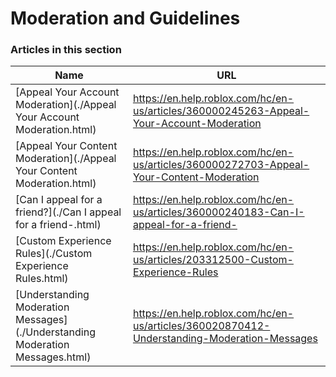 # Moderation and Guidelines  
### Articles in this section
Name|URL
-|-
[Appeal Your Account Moderation](./Appeal Your Account Moderation.html) |https://en.help.roblox.com/hc/en-us/articles/360000245263-Appeal-Your-Account-Moderation
[Appeal Your Content Moderation](./Appeal Your Content Moderation.html) |https://en.help.roblox.com/hc/en-us/articles/360000272703-Appeal-Your-Content-Moderation
[Can I appeal for a friend?](./Can I appeal for a friend-.html) |https://en.help.roblox.com/hc/en-us/articles/360000240183-Can-I-appeal-for-a-friend-
[Custom Experience Rules](./Custom Experience Rules.html) |https://en.help.roblox.com/hc/en-us/articles/203312500-Custom-Experience-Rules
[Understanding Moderation Messages](./Understanding Moderation Messages.html) |https://en.help.roblox.com/hc/en-us/articles/360020870412-Understanding-Moderation-Messages